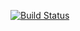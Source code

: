 [![Build Status](https://travis-ci.com/Pauloa90/e-commerce.svg?branch=master)](https://travis-ci.com/Pauloa90/e-commerce)